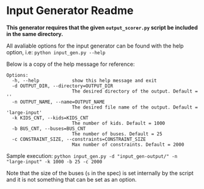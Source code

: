 # Input Generator Readme

**This generator requires that the given `output_scorer.py` script be included in the same directory.**

All avaliable options for the input generator can be found with the help option, i.e: `python input_gen.py --help`

Below is a copy of the help message for reference:
```
Options:
  -h, --help            show this help message and exit
  -d OUTPUT_DIR, --directory=OUTPUT_DIR
                        The desired directory of the output. Default = ''
  -n OUTPUT_NAME, --name=OUTPUT_NAME
                        The desired file name of the output. Default = 'large-input'
  -k KIDS_CNT, --kids=KIDS_CNT
                        The number of kids. Default = 1000
  -b BUS_CNT, --buses=BUS_CNT
                        The number of buses. Default = 25
  -c CONSTRAINT_SIZE, --constraints=CONSTRAINT_SIZE
                        Max number of constraints. Default = 2000
```

Sample execution: `python input_gen.py -d "input_gen-output/" -n "large-input" -k 1000 -b 25 -c 2000`

Note that the size of the buses (`s` in the spec) is set internally by the script and it is not something that can be set as an option.